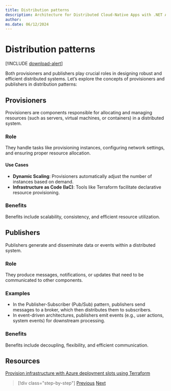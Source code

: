 ```yaml
---
title: Distribution patterns
description: Architecture for Distributed Cloud-Native Apps with .NET Aspire & Containers | Distribution patterns
author: 
ms.date: 06/12/2024
---
```


# Distribution patterns

[!INCLUDE [download-alert](../includes/download-alert.md)]

Both provisioners and publishers play crucial roles in designing robust and efficient distributed systems. Let’s explore the concepts of provisioners and publishers in distribution patterns:

## Provisioners

Provisioners are components responsible for allocating and managing resources (such as servers, virtual machines, or containers) in a distributed system.

### Role

They handle tasks like provisioning instances, configuring network settings, and ensuring proper resource allocation.

#### Use Cases

- **Dynamic Scaling**: Provisioners automatically adjust the number of instances based on demand.
- **Infrastructure as Code (IaC)**: Tools like Terraform facilitate declarative resource provisioning.

### Benefits

Benefits include scalability, consistency, and efficient resource utilization.

## Publishers

Publishers generate and disseminate data or events within a distributed system.

### Role

They produce messages, notifications, or updates that need to be communicated to other components.

### Examples

- In the Publisher-Subscriber (Pub/Sub) pattern, publishers send messages to a broker, which then distributes them to subscribers.
- In event-driven architectures, publishers emit events (e.g., user actions, system events) for downstream processing.

### Benefits

Benefits include decoupling, flexibility, and efficient communication.

## Resources

[Provision infrastructure with Azure deployment slots using Terraform](https://learn.microsoft.com/azure/developer/terraform/provision-infrastructure-using-azure-deployment-slots)

>[!div class="step-by-step"]
>[Previous](deployment-patterns.md)
>[Next](dot-net-aspire.md)